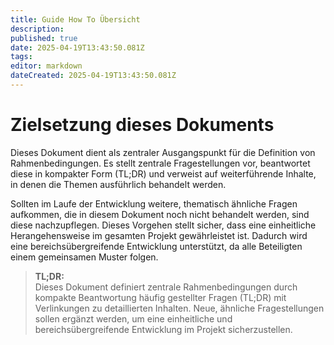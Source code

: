 ```yaml
---
title: Guide How To Übersicht
description: 
published: true
date: 2025-04-19T13:43:50.081Z
tags: 
editor: markdown
dateCreated: 2025-04-19T13:43:50.081Z
---
```


# Zielsetzung dieses Dokuments

Dieses Dokument dient als zentraler Ausgangspunkt für die Definition von Rahmenbedingungen. Es stellt zentrale Fragestellungen vor, beantwortet diese in kompakter Form (TL;DR) und verweist auf weiterführende Inhalte, in denen die Themen ausführlich behandelt werden.

Sollten im Laufe der Entwicklung weitere, thematisch ähnliche Fragen aufkommen, die in diesem Dokument noch nicht behandelt werden, sind diese nachzupflegen. Dieses Vorgehen stellt sicher, dass eine einheitliche Herangehensweise im gesamten Projekt gewährleistet ist. Dadurch wird eine bereichsübergreifende Entwicklung unterstützt, da alle Beteiligten einem gemeinsamen Muster folgen.

> **TL;DR:**  
> Dieses Dokument definiert zentrale Rahmenbedingungen durch kompakte Beantwortung häufig gestellter Fragen (TL;DR) mit Verlinkungen zu detaillierten Inhalten. Neue, ähnliche Fragestellungen sollen ergänzt werden, um eine einheitliche und bereichsübergreifende Entwicklung im Projekt sicherzustellen.
